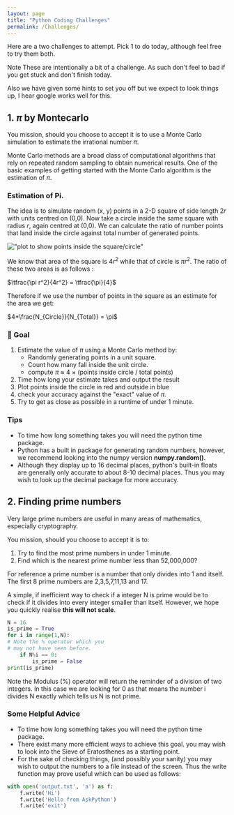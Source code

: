 ```yaml
---
layout: page
title: "Python Coding Challenges"
permalink: /Challenges/
---
```


Here are a two challenges to attempt. Pick 1 to do today, although feel free to try them both.

Note These are intentionally a bit of a challenge. As such don't feel to bad if you get stuck and don't finish today.

Also we have given some hints to set you off but we expect to look things up, I hear google works well for this.

## 1. $\pi$ by Montecarlo

You mission, should you choose to accept it is to use a Monte Carlo simulation to estimate the irrational number $\pi$.

Monte Carlo methods are a broad class of computational algorithms that rely on repeated random sampling to obtain numerical results. One of the basic examples of getting started with the Monte Carlo algorithm is the estimation of $\pi$.

### Estimation of Pi.

The idea is to simulate random (x, y) points in a 2-D square of side length $2r$ with units centred on (0,0). Now take a circle inside the same square with radius $r$, again centred at (0,0). We can calculate the ratio of number points that land inside the circle against total number of generated points.

!["plot to show points inside the square/circle"](MonteCarlo.png "plot to show points inside the square/circle")

We know that area of the square is $4r^2$ while that of circle is $\pi r^2$. The ratio of these two areas is as follows :

$\tfrac{\pi r^2}{4r^2} = \tfrac{\pi}{4}$

Therefore if we use the number of points in the square as an estimate for the area we get:

$4*\frac{N_{Circle}}{N_{Total}} = \pi$

### 🎯 Goal

1. Estimate the value of $\pi$ using a Monte Carlo method by:
    * Randomly generating points in a unit square.
    * Count how many fall inside the unit circle.
    * compute $\pi$ ≈ 4 × (points inside circle / total points)
2. Time how long your estimate takes and output the result
3. Plot points inside the circle in red and outside in blue
4. check your accuracy against the "exact" value of $\pi$.
5. Try to get as close as possible in a runtime of under 1 minute.

### Tips

* To time how long something takes you will need the python time package.
* Python has a built in package for generating random numbers, however, we recommend looking into the numpy version **numpy.random()**.
* Although they display up to 16 decimal places, python's built-in floats are generally only accurate to about 8-10 decimal places. Thus you may wish to look up the decimal package for more accuracy.

## 2. Finding prime numbers

Very large prime numbers are useful in many areas of mathematics, especially cryptography.

You mission, should you choose to accept it is to:

1. Try to find the most prime numbers in under 1 minute.
2. Find which is the nearest prime number less than 52,000,000?

For reference a prime number is a number that only divides into 1 and itself. The first 8 prime numbers are 2,3,5,7,11,13 and 17.

A simple, if inefficient way to check if a integer N is prime would be to check if it divides into every integer smaller than itself. However, we hope you quickly realise **this will not scale**.

```python
N = 16
is_prime = True
for i in range(1,N):
# Note the % operator which you 
# may not have seen before.
    if N%i == 0:
        is_prime = False
print(is_prime)
```

Note the Modulus (%) operator will return the reminder of a division of two integers. In this case we are looking for 0 as that means the number i divides N exactly which tells us N is not prime.

### Some Helpful Advice

* To time how long something takes you will need the python time package.
* There exist many more efficient ways to achieve this goal. you may wish to look into the Sieve of Eratosthenes as a starting point.
* For the sake of checking things, (and possibly your sanity) you may wish to output the numbers to a file instead of the screen. Thus the write function may prove useful which can be used as follows:

```python
with open('output.txt', 'a') as f:
    f.write('Hi')
    f.write('Hello from AskPython')
    f.write('exit')
```
